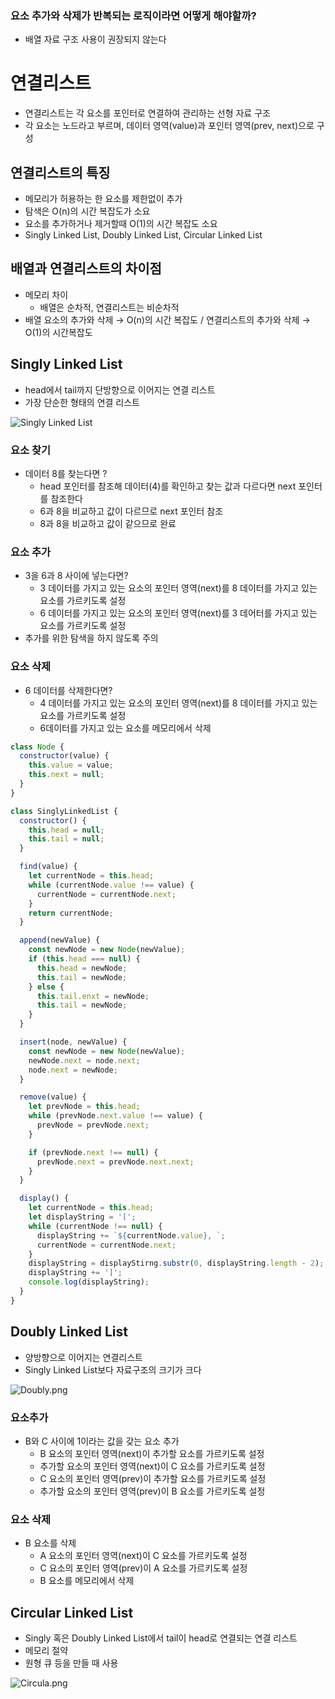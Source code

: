 ### 요소 추가와 삭제가 반복되는 로직이라면 어떻게 해야할까?

- 배열 자료 구조 사용이 권장되지 않는다

# 연결리스트

- 연결리스트는 각 요소를 포인터로 연결하여 관리하는 선형 자료 구조
- 각 요소는 노드라고 부르며, 데이터 영역(value)과 포인터 영역(prev, next)으로 구성

## 연결리스트의 특징

- 메모리가 허용하는 한 요소를 제한없이 추가
- 탐색은 O(n)의 시간 복잡도가 소요
- 요소를 추가하거나 제거할때 O(1)의 시간 복잡도 소요
- Singly Linked List, Doubly Linked List, Circular Linked List

## 배열과 연결리스트의 차이점

- 메모리 차이
  - 배열은 순차적, 연결리스트는 비순차적
- 배열 요소의 추가와 삭제 → O(n)의 시간 복잡도 / 연결리스트의 추가와 삭제 → O(1)의 시간복잡도

## Singly Linked List

- head에서 tail까지 단방향으로 이어지는 연결 리스트
- 가장 단순한 형태의 연결 리스트

![Singly Linked List](https://miro.medium.com/max/953/1*elJncKhH_P9oQglfI1aVQA.png)

### 요소 찾기

- 데이터 8를 찾는다면 ?
  - head 포인터를 참조해 데이터(4)를 확인하고 찾는 값과 다르다면 next 포인터를 참조한다
  - 6과 8을 비교하고 값이 다르므로 next 포인터 참조
  - 8과 8을 비교하고 값이 같으므로 완료

### 요소 추가

- 3을 6과 8 사이에 넣는다면?
  - 3 데이터를 가지고 있는 요소의 포인터 영역(next)를 8 데이터를 가지고 있는 요소를 가르키도록 설정
  - 6 데이터를 가지고 있는 요소의 포인터 영역(next)를 3 데어터를 가지고 있는 요소를 가르키도록 설정
- 추가를 위한 탐색을 하지 않도록 주의

### 요소 삭제

- 6 데이터를 삭제한다면?
  - 4 데이터를 가지고 있는 요소의 포인터 영역(next)를 8 데이터를 가지고 있는 요소를 가르키도록 설정
  - 6데이터를 가지고 있는 요소를 메모리에서 삭제

```jsx
class Node {
  constructor(value) {
    this.value = value;
    this.next = null;
  }
}

class SinglyLinkedList {
  constructor() {
    this.head = null;
    this.tail = null;
  }

  find(value) {
    let currentNode = this.head;
    while (currentNode.value !== value) {
      currentNode = currentNode.next;
    }
    return currentNode;
  }

  append(newValue) {
    const newNode = new Node(newValue);
    if (this.head === null) {
      this.head = newNode;
      this.tail = newNode;
    } else {
      this.tail.enxt = newNode;
      this.tail = newNode;
    }
  }

  insert(node, newValue) {
    const newNode = new Node(newValue);
    newNode.next = node.next;
    node.next = newNode;
  }

  remove(value) {
    let prevNode = this.head;
    while (prevNode.next.value !== value) {
      prevNode = prevNode.next;
    }

    if (prevNode.next !== null) {
      prevNode.next = prevNode.next.next;
    }
  }

  display() {
    let currentNode = this.head;
    let displayString = '[';
    while (currentNode !== null) {
      displayString += `${currentNode.value}, `;
      currentNode = currentNode.next;
    }
    displayString = displayStirng.substr(0, displayString.length - 2);
    displayString += ']';
    console.log(displayString);
  }
}
```

## Doubly Linked List

- 양방향으로 이어지는 연결리스트
- Singly Linked List보다 자료구조의 크기가 크다

![Doubly.png](https://macinjune.com/wp-content/uploads/2018/03/doubly_linked_list_1.png)

### 요소추가

- B와 C 사이에 1이라는 값을 갖는 요소 추가
  - B 요소의 포인터 영역(next)이 추가할 요소를 가르키도록 설정
  - 추가할 요소의 포인터 영역(next)이 C 요소를 가르키도록 설정
  - C 요소의 포인터 영역(prev)이 추가할 요소를 가르키도록 설정
  - 추가할 요소의 포인터 영역(prev)이 B 요소를 가르키도록 설정

### 요소 삭제

- B 요소를 삭제
  - A 요소의 포인터 영역(next)이 C 요소를 가르키도록 설정
  - C 요소의 포인터 영역(prev)이 A 요소를 가르키도록 설정
  - B 요소를 메모리에서 삭제

## Circular Linked List

- Singly 혹은 Doubly Linked List에서 tail이 head로 연결되는 연결 리스트
- 메모리 절약
- 원형 큐 등을 만들 때 사용

![Circula.png](https://i0.wp.com/learnersbucket.com/wp-content/uploads/2019/09/Circular-linked-list-1.png?fit=768%2C400&ssl=1)
